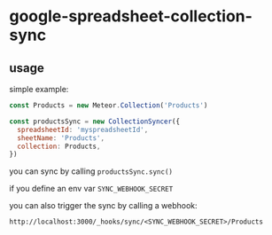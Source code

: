 # google-spreadsheet-collection-sync

## usage

simple example:

```js
const Products = new Meteor.Collection('Products')

const productsSync = new CollectionSyncer({
  spreadsheetId: 'myspreadsheetId',
  sheetName: 'Products',
  collection: Products,
})
```

you can sync by calling `productsSync.sync()`

if you define an env var `SYNC_WEBHOOK_SECRET`

you can also trigger the sync by calling a webhook:

`http://localhost:3000/_hooks/sync/<SYNC_WEBHOOK_SECRET>/Products`
